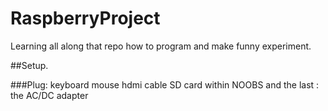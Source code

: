 RaspberryProject
================

Learning all along that repo how to program and make funny experiment.

##Setup.

###Plug:
  keyboard
  mouse
  hdmi cable
  SD card within NOOBS 
  and the last : the AC/DC adapter
